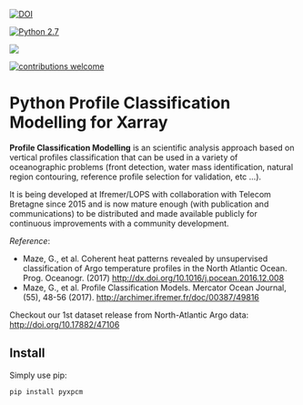 [![DOI](https://img.shields.io/badge/DOI--Article-10.1016%2Fj.pocean.2016.12.008-orange.svg)](http://dx.doi.org/10.1016/j.pocean.2016.12.008)

[![Python 2.7](https://img.shields.io/badge/python-3.6-blue.svg)](https://www.python.org/downloads/release/python-270/)

[![](https://img.shields.io/badge/xarray-0.10.0-blue.svg)](http://xarray.pydata.org/en/stable/)

[![contributions welcome](https://img.shields.io/badge/contributions-welcome-brightgreen.svg?style=flat)](https://github.com/dwyl/esta/issues)


Python Profile Classification Modelling for Xarray
==================================================

**Profile Classification Modelling** is an scientific analysis approach based on vertical profiles classification that can be used in a variety of oceanographic problems (front detection, water mass identification, natural region contouring, reference profile selection for validation, etc ...).

It is being developed at Ifremer/LOPS with collaboration with Telecom Bretagne since 2015 and is now mature enough (with publication and communications) to be distributed and made available publicly for continuous improvements with a community development.

*Reference*: 
- Maze, G., et al. Coherent heat patterns revealed by unsupervised classification of Argo temperature profiles in the North Atlantic Ocean. Prog. Oceanogr. (2017)
    http://dx.doi.org/10.1016/j.pocean.2016.12.008
- Maze, G., et al. Profile Classification Models. Mercator Ocean Journal, (55), 48-56 (2017). 
    http://archimer.ifremer.fr/doc/00387/49816

Checkout our 1st dataset release from North-Atlantic Argo data: 
    http://doi.org/10.17882/47106

## Install

Simply use pip:

    pip install pyxpcm